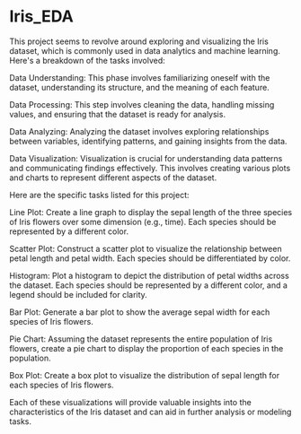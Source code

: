 # Iris_EDA

This project seems to revolve around exploring and visualizing the Iris dataset, which is commonly used in data analytics and machine learning. Here's a breakdown of the tasks involved:

Data Understanding: This phase involves familiarizing oneself with the dataset, understanding its structure, and the meaning of each feature.

Data Processing: This step involves cleaning the data, handling missing values, and ensuring that the dataset is ready for analysis.

Data Analyzing: Analyzing the dataset involves exploring relationships between variables, identifying patterns, and gaining insights from the data.

Data Visualization: Visualization is crucial for understanding data patterns and communicating findings effectively. This involves creating various plots and charts to represent different aspects of the dataset.

Here are the specific tasks listed for this project:

Line Plot: Create a line graph to display the sepal length of the three species of Iris flowers over some dimension (e.g., time). Each species should be represented by a different color.

Scatter Plot: Construct a scatter plot to visualize the relationship between petal length and petal width. Each species should be differentiated by color.

Histogram: Plot a histogram to depict the distribution of petal widths across the dataset. Each species should be represented by a different color, and a legend should be included for clarity.

Bar Plot: Generate a bar plot to show the average sepal width for each species of Iris flowers.

Pie Chart: Assuming the dataset represents the entire population of Iris flowers, create a pie chart to display the proportion of each species in the population.

Box Plot: Create a box plot to visualize the distribution of sepal length for each species of Iris flowers.

Each of these visualizations will provide valuable insights into the characteristics of the Iris dataset and can aid in further analysis or modeling tasks.





